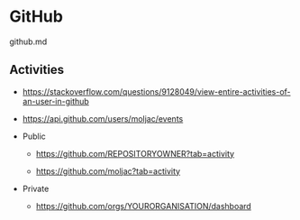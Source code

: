 # GitHub

github.md

## Activities

*   https://stackoverflow.com/questions/9128049/view-entire-activities-of-an-user-in-github

*   https://api.github.com/users/moljac/events

*   Public 

    *   https://github.com/REPOSITORYOWNER?tab=activity

    *   https://github.com/moljac?tab=activity

*   Private 
    
    *   https://github.com/orgs/YOURORGANISATION/dashboard

